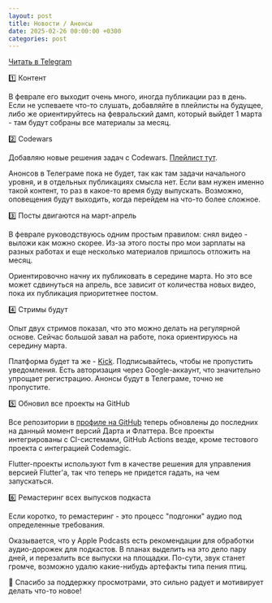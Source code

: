 ```yaml
---
layout: post
title: Новости / Анонсы
date: 2025-02-26 00:00:00 +0300
categories: post
---
```


[Читать в Telegram](https://t.me/fluttermiddlepodcast/395)

1️⃣ Контент

В феврале его выходит очень много, иногда публикации раз в день. Если не успеваете что-то слушать, добавляйте в
плейлисты на будущее, либо же ориентируйтесь на февральский дамп, который выйдет 1 марта - там будут собраны все
материалы за месяц.

2️⃣ Codewars

Добавляю новые решения задач с
Codewars. [Плейлист тут](https://www.youtube.com/watch?v=ppDsseNphqw&list=PLbaSGNyaLQDZGFcbhDSnQaAIV84VACMzG).

Анонсов в Телеграме пока не будет, так как там задачи начального уровня, и в отдельных публикациях смысла нет. Если вам
нужен именно такой контент, то раз в какое-то время буду выпускать. Возможно, оповещения будут выходить, когда перейдем
на что-то более сложное.

3️⃣ Посты двигаются на март-апрель

В феврале руководствуюсь одним простым правилом: снял видео - выложи как можно скорее. Из-за этого посты про мои
зарплаты на разных работах и еще несколько материалов пришлось отложить на месяц.

Ориентировочно начну их публиковать в середине марта. Но это все может сдвинуться на апрель, все зависит от количества
новых видео, пока их публикация приоритетнее постом.

4️⃣ Стримы будут

Опыт двух стримов показал, что это можно делать на регулярной основе. Сейчас большой завал на работе, пока ориентируюсь
на середину марта.

Платформа будет та же - [Kick](https://kick.com/nylon-metal). Подписывайтесь, чтобы не пропустить уведомления. Есть
авторизация через Google-аккаунт, что значительно упрощает регистрацию. Анонсы будут в Телеграме, точно не пропустите.

5️⃣ Обновил все проекты на GitHub

Все репозитории в [профиле на GitHub](https://github.com/fluttermiddlepodcast) теперь обновлены до последних на данный
момент версий Дарта и Флаттера. Все проекты интегрированы с CI-системами, GitHub Actions везде, кроме тестового проекта
с интеграцией Codemagic.

Flutter-проекты используют fvm в качестве решения для управления версией Flutter'а, так что теперь не придется гадать,
на чем запускаться.

6️⃣ Ремастеринг всех выпусков подкаста

Если коротко, то ремастеринг - это процесс "подгонки" аудио под определенные требования.

Оказывается, что у Apple Podcasts есть рекомендации для обработки аудио-дорожек для подкастов. В планах выделить на это
дело пару дней, и перезалить все выпуски на площадки. По-сути, звук станет громче, возможно удалю какие-нибудь артефакты
типа пения птиц.

🙏 Спасибо за поддержку просмотрами, это сильно радует и мотивирует делать что-то новое!
